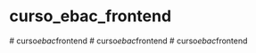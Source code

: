 # curso_ebac_frontend
#   c u r s o _ e b a c _ f r o n t e n d  
 #   c u r s o _ e b a c _ f r o n t e n d  
 #   c u r s o _ e b a c _ f r o n t e n d  
 